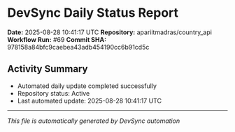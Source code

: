 # DevSync Daily Status Report

**Date:** 2025-08-28 10:41:17 UTC
**Repository:** apariitmadras/country_api
**Workflow Run:** #69
**Commit SHA:** 978158a84bfc9caebea43adb454190cc6b91cd5c

## Activity Summary
- Automated daily update completed successfully
- Repository status: Active
- Last automated update: 2025-08-28 10:41:17 UTC

---
*This file is automatically generated by DevSync automation*
